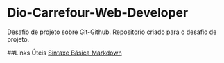 # Dio-Carrefour-Web-Developer
Desafio de projeto sobre Git-Github.
Repositorio criado para  o desafio de projeto.


##Links  Úteis
[Sintaxe Básica Markdown](https://markdownguide.org/basic-syntax/)
